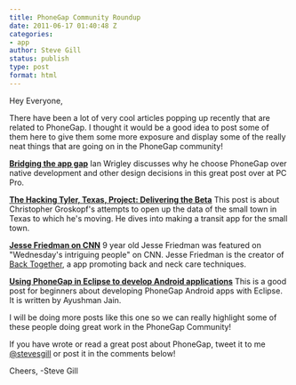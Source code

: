 ```yaml
---
title: PhoneGap Community Roundup
date: 2011-06-17 01:40:48 Z
categories:
- app
author: Steve Gill
status: publish
type: post
format: html
---
```


Hey Everyone,

There have been a lot of very cool articles popping up recently that are related to PhoneGap. I thought it would be a good idea to post some of them here to give them some more exposure and display some of the really neat things that are going on in the PhoneGap community!

[**Bridging the app gap**](http://www.pcpro.co.uk/realworld/367780/bridging-the-app-gap) Ian Wrigley discusses why he choose PhoneGap over native development and other design decisions in this great post over at PC Pro.

[**The Hacking Tyler, Texas, Project: Delivering the Beta**](http://www.theatlantic.com/technology/archive/2011/06/the-hacking-tyler-texas-project-delivering-the-beta/240090/) This post is about Christopher Groskopf's attempts to open up the data of the small town in Texas to which he's moving. He dives into making a transit app for the small town.

[**Jesse Friedman on CNN**](http://news.blogs.cnn.com/2011/06/08/wednesdays-intriguing-people-58/) 9 year old Jesse Friedman was featured on "Wednesday's intriguing people" on CNN. Jesse Friedman is the creator of [Back Together](http://itunes.apple.com/us/app/back-together-interactive/id424490056?mt=8), a app promoting back and neck care techniques.

[**Using PhoneGap in Eclipse to develop Android applications**](http://eclipseandjazz.blogspot.com/2011/06/using-phonegap-in-eclipse-to-develop.html) This is a good post for beginners about developing PhoneGap Android apps with Eclipse. It is written by Ayushman Jain.

I will be doing more posts like this one so we can really highlight some of these people doing great work in the PhoneGap Community!

If you have wrote or read a great post about PhoneGap, tweet it to me [@stevesgill](http://twitter.com/#!/stevesgill) or post it in the comments below!

Cheers,
-Steve Gill
